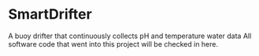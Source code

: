 # SmartDrifter
A buoy drifter that continuously collects pH and temperature water data
All software code that went into this project will be checked in here.
